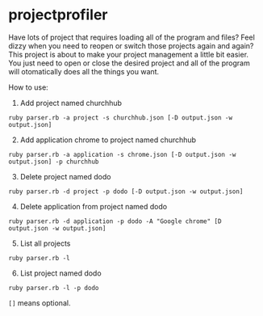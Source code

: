 # projectprofiler
Have lots of project that requires loading all of the program and files? Feel dizzy when you need to reopen or switch those projects again and again? This project is about to make your project management a little bit easier. You just need to open or close the desired project and all of the program will otomatically does all the things you want.

How to use:

1. Add project named churchhub
  
  `ruby parser.rb -a project -s churchhub.json [-D output.json -w output.json]`

2. Add application chrome to project named churchhub
  
  `ruby parser.rb -a application -s chrome.json [-D output.json -w output.json] -p churchhub`

3. Delete project named dodo
  
  `ruby parser.rb -d project -p dodo [-D output.json -w output.json]`

4. Delete application from project named dodo
  
  `ruby parser.rb -d application -p dodo -A "Google chrome" [D output.json -w output.json]` 

5. List all projects  
   
  `ruby parser.rb -l`

6. List project named dodo
  
  `ruby parser.rb -l -p dodo`

`[]` means optional.
